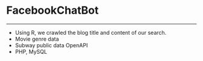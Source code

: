 # FacebookChatBot

-------------------------------
  - Using R, we crawled the blog title and content of our search.
  - Movie genre data
  - Subway public data OpenAPI
  - PHP, MySQL
